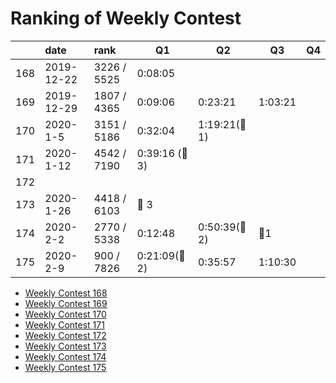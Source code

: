 # Ranking of Weekly Contest



|     | date       | rank        | Q1                | Q2              | Q3      | Q4  |
|:--- |:---------- |:----------- | ----------------- | --------------- | ------- | --- |
| 168 | 2019-12-22 | 3226 / 5525 | 0:08:05           |                 |         |     |
| 169 | 2019-12-29 | 1807 / 4365 | 0:09:06           | 0:23:21         | 1:03:21 |     |
| 170 | 2020-1-5   | 3151 / 5186 | 0:32:04           | 1:19:21(:bug:1) |         |     |
| 171 | 2020-1-12  | 4542 / 7190 | 0:39:16  (:bug:3) |                 |         |     |
| 172 |            |             |                   |                 |         |     |
| 173 | 2020-1-26  | 4418 / 6103 | :bug: 3           |                 |         |     |
| 174 | 2020-2-2   | 2770 / 5338 | 0:12:48           | 0:50:39(:bug:2) | :bug:1  |     |
| 175 | 2020-2-9   | 900 / 7826  | 0:21:09(:bug: 2)  | 0:35:57         | 1:10:30 |     |

-   [Weekly Contest 168](https://leetcode.com/contest/weekly-contest-168/)
-   [Weekly Contest 169](https://leetcode.com/contest/weekly-contest-169/ranking)
-   [Weekly Contest 170](https://leetcode.com/contest/weekly-contest-170/ranking/)
-   [Weekly Contest 171](https://leetcode.com/contest/weekly-contest-171/ranking/)
-   [Weekly Contest 172](https://leetcode.com/contest/weekly-contest-172/ranking/)
-   [Weekly Contest 173](https://leetcode.com/contest/weekly-contest-173/ranking/)
-   [Weekly Contest 174](https://leetcode.com/contest/weekly-contest-174/ranking/)
-   [Weekly Contest 175](https://leetcode.com/contest/weekly-contest-175/ranking/)
